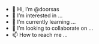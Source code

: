 - 👋 Hi, I’m @doorsas
- 👀 I’m interested in ...
- 🌱 I’m currently learning ...
- 💞️ I’m looking to collaborate on ...
- 📫 How to reach me ...

<!---
doorsas/doorsas is a ✨ special ✨ repository because its `README.md` (this file) appears on your GitHub profile.
You can click the Preview link to take a look at your changes.
--->
